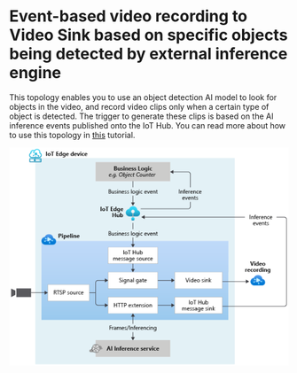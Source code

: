 # Event-based video recording to Video Sink based on specific objects being detected by external inference engine

This topology enables you to use an object detection AI model to look for objects in the video, and record video clips only when a certain type of object is detected. The trigger to generate these clips is based on the AI inference events published onto the IoT Hub. You can read more about how to use this topology in [this](https://docs.microsoft.com/azure/azure-video-analyzer/video-analyzer-docs/record-event-based-live-video) tutorial.
<br>
<p align="center">
  <img src="./topology.png" title="Event-based video recording to Video Sink based on specific objects being detected by external inference engine"/>
</p>
<br>
